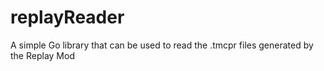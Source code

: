 # replayReader
A simple Go library that can be used to read the .tmcpr files generated by the Replay Mod
